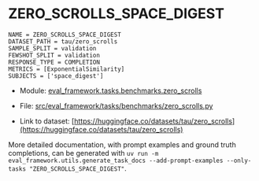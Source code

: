 # ZERO_SCROLLS_SPACE_DIGEST

````
NAME = ZERO_SCROLLS_SPACE_DIGEST
DATASET_PATH = tau/zero_scrolls
SAMPLE_SPLIT = validation
FEWSHOT_SPLIT = validation
RESPONSE_TYPE = COMPLETION
METRICS = [ExponentialSimilarity]
SUBJECTS = ['space_digest']
````

- Module: [eval_framework.tasks.benchmarks.zero_scrolls](eval_framework.tasks.benchmarks.zero_scrolls)

- File: [src/eval_framework/tasks/benchmarks/zero_scrolls.py](../../src/eval_framework/tasks/benchmarks/zero_scrolls.py)

- Link to dataset: [https://huggingface.co/datasets/tau/zero_scrolls](https://huggingface.co/datasets/tau/zero_scrolls)

More detailed documentation, with prompt examples and ground truth completions, can be generated with `uv run -m eval_framework.utils.generate_task_docs --add-prompt-examples --only-tasks "ZERO_SCROLLS_SPACE_DIGEST"`.
